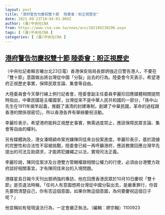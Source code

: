 ```yaml
---
layout: post
title: "港府警告勿慶祝雙十節  陸委會：盼正視歷史"
date: 2021-09-23T10:04:03.000Z
author: (臺)中央社CNA
from: https://www.cna.com.tw/news/acn/202109230296.aspx
tags: [ (臺)中央社CNA ]
categories: [ (臺)中央社CNA ]
---
```

<!--1632391443000-->
[港府警告勿慶祝雙十節  陸委會：盼正視歷史](https://www.cna.com.tw/news/acn/202109230296.aspx)
------

<div>
<div></div><div class="paragraph"><p>（中央社記者賴言曦台北23日電）香港保安局局長鄧炳強近日警告港人，不要在「雙十節」意圖做出將台灣從中國「分裂」出去的行為。陸委會今天表示，希望港府正視歷史事實，保障民眾言論、集會等自由。</p><p>大陸委員會今天舉行線上例行記者會，陸委會副主任委員李麗珍回應媒體相關提問時指出，中華民國是主權國家，台灣從來不是中華人民共和國的一部分，「孫中山先生在1911年揭竿起義，推翻了滿清的封建專制，創建了中華民國，革命的過程跟香港的關係很密切」，所以香港各界有舉辦慶祝活動。</p><p>李麗珍表示，希望港府能夠正視歷史事實，無需過度禁止，應該保障民眾言論、集會等自由的權利。</p><p>另有媒體詢及，港女潘曉穎命案兇嫌陳同佳來台投案進度。李麗珍表示，基於證據的完整性和合法性不容被挑戰，陸委會已經一再呼籲港府，應該務實回應台灣早先提出的司法互助請求，才能將犯嫌繩之以法，實現司法正義。</p><p>李麗珍說，陳同佳案涉及台港雙方管轄權跟相關公權力的行使，必須由台港雙方政府談好相關事宜，才有陳同佳來台的入境問題。</p><p>港媒星島日報今天刊出鄧炳強的專訪，他在回應香港民眾於10月10日慶祝「雙十節」是否違法時稱，「任何人有意圖想將台灣從中國分裂出去，是嚴重罪行，你首先要問清楚自己，你有否這個意圖，如果你無這個意圖，為何要慶祝這個日子呢？」</p><p>他並稱如有發現違法行為，一定會嚴正執法。（編輯：繆宗翰）1100923</p></div>
</div>
